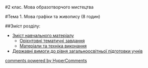 <div id="hypercomments_widget" class="js-hypercomments-widget invisible"></div>

#2 клас. Мова образотворчого мистецтва 

#Тема 1.  Мова графіки та живопису (8 годин)

##Зміст розділу:

*	[Зміст навчального матеріалу](zmist_navchalnoho_materialu1.md)
	*	[Орієнтовні тематичні завдання](oriientovny_tematychni_zavdannya1.md)
	*	[Матеріали та техніка виконання](materialy_ta_tekhnika_vykonannya1.md)
*	[Державні вимоги до рівня загальноосвітньої підготовки учнів](derzhavni_vymohy_do_rivnya_zahalnoosvitnoi_pidhotovky_uchnyv1.md)

<div class="js-hypercomments-container">
    <a href="http://hypercomments.com" class="hc-link" title="comments widget">comments powered by HyperComments</a>
</div>